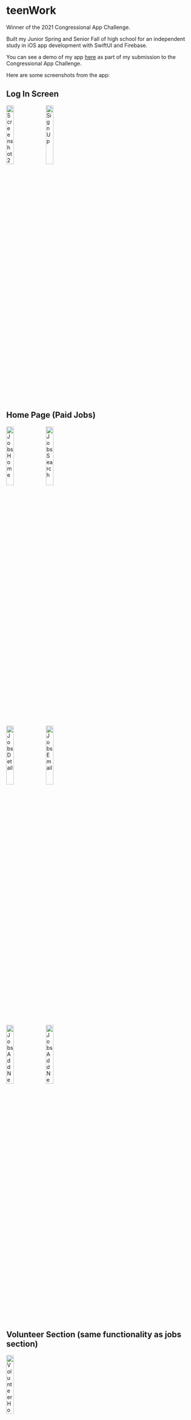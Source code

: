 # teenWork
Winner of the 2021 Congressional App Challenge.

Built my Junior Spring and Senior Fall of high school for an independent study in iOS app development with SwiftUI and Firebase.

You can see a demo of my app [here](https://youtu.be/YbaPMY5pyNA) as part of my submission to the Congressional App Challenge.

Here are some screenshots from the app:

## Log In Screen
<p float="left">
  <img width="20%" alt="Screenshot 2022-12-14 at 4 28 10 PM" src="https://user-images.githubusercontent.com/54900426/207719446-a744802d-ee9a-478c-828d-5da4f0854ea6.png">  

  <img width="20%" alt="Sign Up" src="https://user-images.githubusercontent.com/54900426/207721671-8345808e-21be-4330-b1ee-6ab00675d14d.png">

</p>


## Home Page (Paid Jobs)
<p float="left">
  
  <img width="20%" alt="Jobs Home" src="https://user-images.githubusercontent.com/54900426/207721755-fd23ca85-e23f-488f-875e-a6ec5582d6cc.png">

  <img width="20%" alt="Jobs Search" src="https://user-images.githubusercontent.com/54900426/207723107-c4501987-9854-4e8c-80e5-0a972d37ceb7.png">

</p>

<p float="left">
  <img width="20%" alt="Jobs Detail" src="https://user-images.githubusercontent.com/54900426/207721821-30da5978-6ddd-4631-b3c9-28ae2b832b4f.png">
  
  <img width="20%" alt="Jobs Email" src="https://user-images.githubusercontent.com/54900426/207721860-6a121696-a98f-44b5-84d1-c8cd429a1e90.png">

</p>

<p float="left">
<!--   <img width="20%" alt="Jobs Email" src="https://user-images.githubusercontent.com/54900426/207721860-6a121696-a98f-44b5-84d1-c8cd429a1e90.png"> -->

  <img width="20%" alt="Jobs Add New 3" src="https://user-images.githubusercontent.com/54900426/207722534-a081a779-a5ba-4153-8a56-1650159d314a.png">

  <img width="20%" alt="Jobs Add New 4" src="https://user-images.githubusercontent.com/54900426/207722554-768a4f8a-6be5-4574-9725-3bad76d6c65e.png">
</p>

## Volunteer Section (same functionality as jobs section)
<img width="20%" alt="Volunteer Home" src="https://user-images.githubusercontent.com/54900426/207722635-6d4f3708-13f5-47c3-82d6-abe216dfe679.png">



## Profile Section
<p float="left">
  
  <img width="20%" alt="Profile" src="https://user-images.githubusercontent.com/54900426/207722820-8a45e0a8-050b-4589-ab3b-b50cb116ccd8.png">

  <img width="20%" alt="Profile Edit Jobs" src="https://user-images.githubusercontent.com/54900426/207722876-c0db1c60-e8fc-4b7a-a9d1-0670eec8a10e.png">

  <img width="20%" alt="Profile Edit Jobs 2" src="https://user-images.githubusercontent.com/54900426/207722906-cc98f8e2-89d4-42f9-8b31-613e6c25025e.png">

</p>



